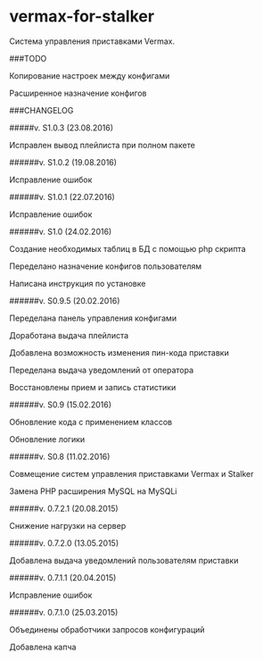 # vermax-for-stalker

Система управления приставками Vermax.

###TODO

Копирование настроек между конфигами

Расширенное назначение конфигов

###CHANGELOG

#####v. S1.0.3 (23.08.2016)

Исправлен вывод плейлиста при полном пакете

######v. S1.0.2 (19.08.2016)

Исправление ошибок

######v. S1.0.1 (22.07.2016)

Исправление ошибок

######v. S1.0 (24.02.2016)

Создание необходимых таблиц в БД с помощью php скрипта

Переделано назначение конфигов пользователям

Написана инструкция по установке

######v. S0.9.5 (20.02.2016)

Переделана панель управления конфигами

Доработана выдача плейлиста

Добавлена возможность изменения пин-кода приставки

Переделана выдача уведомлений от оператора

Восстановлены прием и запись статистики

######v. S0.9 (15.02.2016)

Обновление кода с применением классов

Обновление логики

######v. S0.8 (11.02.2016)

Совмещение систем управления приставками Vermax и Stalker

Замена PHP расширения MySQL на MySQLi

######v. 0.7.2.1 (20.08.2015)

Снижение нагрузки на сервер

######v. 0.7.2.0 (13.05.2015)

Добавлена выдача уведомлений пользователям приставки

######v. 0.7.1.1 (20.04.2015)

Исправление ошибок

######v. 0.7.1.0 (25.03.2015)

Объединены обработчики запросов конфигураций

Добавлена капча